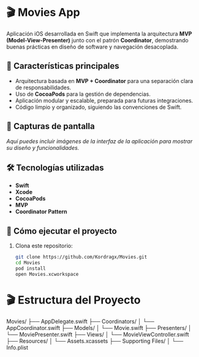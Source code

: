 # 🎬 Movies App

Aplicación iOS desarrollada en Swift que implementa la arquitectura **MVP (Model-View-Presenter)** junto con el patrón **Coordinator**, demostrando buenas prácticas en diseño de software y navegación desacoplada.

## 🧠 Características principales

- Arquitectura basada en **MVP + Coordinator** para una separación clara de responsabilidades.
- Uso de **CocoaPods** para la gestión de dependencias.
- Aplicación modular y escalable, preparada para futuras integraciones.
- Código limpio y organizado, siguiendo las convenciones de Swift.

## 📸 Capturas de pantalla

*Aquí puedes incluir imágenes de la interfaz de la aplicación para mostrar su diseño y funcionalidades.*

## 🛠️ Tecnologías utilizadas

- **Swift**
- **Xcode**
- **CocoaPods**
- **MVP**
- **Coordinator Pattern**

## 🚀 Cómo ejecutar el proyecto

1. Clona este repositorio:
   ```bash
   git clone https://github.com/Kordragx/Movies.git
   cd Movies
   pod install
   open Movies.xcworkspace

# 🎬 Estructura del Proyecto
  Movies/
  ├── AppDelegate.swift
  ├── Coordinators/
  │   └── AppCoordinator.swift
  ├── Models/
  │   └── Movie.swift
  ├── Presenters/
  │   └── MoviePresenter.swift
  ├── Views/
  │   └── MovieViewController.swift
  ├── Resources/
  │   └── Assets.xcassets
  ├── Supporting Files/
  │   └── Info.plist
